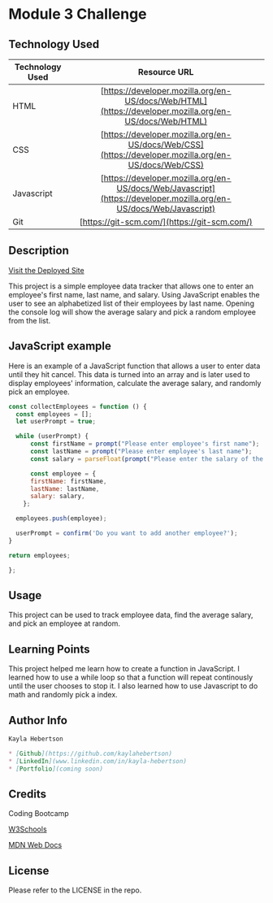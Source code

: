 # Module 3 Challenge

## Technology Used

| Technology Used         | Resource URL           | 
| ------------- |:-------------:| 
| HTML    | [https://developer.mozilla.org/en-US/docs/Web/HTML](https://developer.mozilla.org/en-US/docs/Web/HTML) | 
| CSS     | [https://developer.mozilla.org/en-US/docs/Web/CSS](https://developer.mozilla.org/en-US/docs/Web/CSS)      |
| Javascript | [https://developer.mozilla.org/en-US/docs/Web/Javascript](https://developer.mozilla.org/en-US/docs/Web/Javascript) |
| Git | [https://git-scm.com/](https://git-scm.com/)     |

## Description

[Visit the Deployed Site](https://kaylahebertson.github.io/module-3-challenge/)

This project is a simple employee data tracker that allows one to enter an employee's first name, last name, and salary. Using JavaScript enables the user to see an alphabetized list of their employees by last name. Opening the console log will show the average salary and pick a random employee from the list. 

## JavaScript example

Here is an example of a JavaScript function that allows a user to enter data until they hit cancel. This data is turned into an array and is later used to display employees' information, calculate the average salary, and randomly pick an employee.

```javascript
const collectEmployees = function () {
  const employees = [];
  let userPrompt = true;

  while (userPrompt) {
      const firstName = prompt("Please enter employee's first name");
      const lastName = prompt("Please enter employee's last name");
      const salary = parseFloat(prompt("Please enter the salary of the employee"));

      const employee = {
      firstName: firstName,
      lastName: lastName,
      salary: salary,
    };

  employees.push(employee);

  userPrompt = confirm('Do you want to add another employee?');
}

return employees;

};
```

## Usage

This project can be used to track employee data, find the average salary, and pick an employee at random.

## Learning Points

This project helped me learn how to create a function in JavaScript. I learned how to use a while loop so that a function will repeat continously until the user chooses to stop it. I also learned how to use Javascript to do math and randomly pick a index.

## Author Info

```md
Kayla Hebertson

* [Github](https://github.com/kaylahebertson)
* [LinkedIn](www.linkedin.com/in/kayla-hebertson)
* [Portfolio](coming soon)

```

## Credits

Coding Bootcamp

[W3Schools](https://www.w3schools.com/)

[MDN Web Docs](https://developer.mozilla.org/en-US/)

## License

Please refer to the LICENSE in the repo.